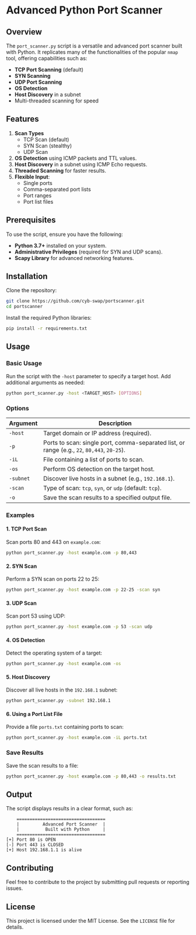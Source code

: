 # Advanced Python Port Scanner

## Overview

The `port_scanner.py` script is a versatile and advanced port scanner built with Python. It replicates many of the functionalities of the popular `nmap` tool, offering capabilities such as:

- **TCP Port Scanning** (default)
- **SYN Scanning**
- **UDP Port Scanning**
- **OS Detection**
- **Host Discovery** in a subnet
- Multi-threaded scanning for speed

## Features

1. **Scan Types**
   - TCP Scan (default)
   - SYN Scan (stealthy)
   - UDP Scan
2. **OS Detection** using ICMP packets and TTL values.
3. **Host Discovery** in a subnet using ICMP Echo requests.
4. **Threaded Scanning** for faster results.
5. **Flexible Input**:
   - Single ports
   - Comma-separated port lists
   - Port ranges
   - Port list files

## Prerequisites

To use the script, ensure you have the following:

- **Python 3.7+** installed on your system.
- **Administrative Privileges** (required for SYN and UDP scans).
- **Scapy Library** for advanced networking features.

## Installation

Clone the repository:

```bash
git clone https://github.com/cyb-swap/portscanner.git
cd portscanner
```

Install the required Python libraries:

```bash
pip install -r requirements.txt
```

## Usage

### Basic Usage

Run the script with the `-host` parameter to specify a target host. Add additional arguments as needed:

```bash
python port_scanner.py -host <TARGET_HOST> [OPTIONS]
```

### Options

| Argument  | Description                                                                                 |
| --------- | ------------------------------------------------------------------------------------------- |
| `-host`   | Target domain or IP address (required).                                                     |
| `-p`      | Ports to scan: single port, comma-separated list, or range (e.g., `22`, `80,443`, `20-25`). |
| `-iL`     | File containing a list of ports to scan.                                                    |
| `-os`     | Perform OS detection on the target host.                                                    |
| `-subnet` | Discover live hosts in a subnet (e.g., `192.168.1`).                                        |
| `-scan`   | Type of scan: `tcp`, `syn`, or `udp` (default: `tcp`).                                      |
| `-o`      | Save the scan results to a specified output file.                                           |

### Examples

#### 1. TCP Port Scan

Scan ports 80 and 443 on `example.com`:

```bash
python port_scanner.py -host example.com -p 80,443
```

#### 2. SYN Scan

Perform a SYN scan on ports 22 to 25:

```bash
python port_scanner.py -host example.com -p 22-25 -scan syn
```

#### 3. UDP Scan

Scan port 53 using UDP:

```bash
python port_scanner.py -host example.com -p 53 -scan udp
```

#### 4. OS Detection

Detect the operating system of a target:

```bash
python port_scanner.py -host example.com -os
```

#### 5. Host Discovery

Discover all live hosts in the `192.168.1` subnet:

```bash
python port_scanner.py -subnet 192.168.1
```

#### 6. Using a Port List File

Provide a file `ports.txt` containing ports to scan:

```bash
python port_scanner.py -host example.com -iL ports.txt
```

### Save Results

Save the scan results to a file:

```bash
python port_scanner.py -host example.com -p 80,443 -o results.txt
```

## Output

The script displays results in a clear format, such as:

```plaintext
    ==================================
    |         Advanced Port Scanner  |
    |          Built with Python     |
    ==================================
[+] Port 80 is OPEN
[-] Port 443 is CLOSED
[+] Host 192.168.1.1 is alive
```

## Contributing

Feel free to contribute to the project by submitting pull requests or reporting issues.

## License

This project is licensed under the MIT License. See the `LICENSE` file for details.

